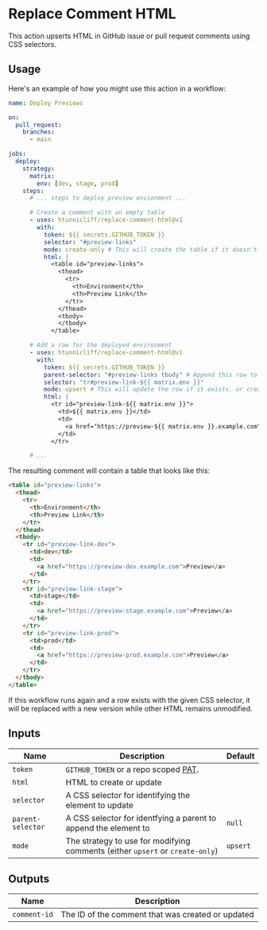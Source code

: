 # Replace Comment HTML

This action upserts HTML in GitHub issue or pull request comments using CSS selectors.

## Usage

Here's an example of how you might use this action in a workflow:

```yaml
name: Deploy Previews

on:
  pull_request:
    branches:
      - main

jobs:
  deploy:
    strategy:
      matrix:
        env: [dev, stage, prod]
    steps:
      # ... steps to deploy preview envionment ...

      # Create a comment with an empty table
      - uses: htunnicliff/replace-comment-html@v1
        with:
          token: ${{ secrets.GITHUB_TOKEN }}
          selector: "#preview-links"
          mode: create-only # This will create the table if it doesn't exist
          html: |
            <table id="preview-links">
              <thead>
                <tr>
                  <th>Environment</th>
                  <th>Preview Link</th>
                </tr>
              </thead>
              <tbody>
              </tbody>
            </table>

      # Add a row for the deployed environment
      - uses: htunnicliff/replace-comment-html@v1
        with:
          token: ${{ secrets.GITHUB_TOKEN }}
          parent-selector: "#preview-links tbody" # Append this row to the <tbody>
          selector: "tr#preview-link-${{ matrix.env }}"
          mode: upsert # This will update the row if it exists, or create it if it doesn't
          html: |
            <tr id="preview-link-${{ matrix.env }}">
              <td>${{ matrix.env }}</td>
              <td>
                <a href="https://preview-${{ matrix.env }}.example.com">Preview</a>
              </td>
            </tr>

      # ...
```

The resulting comment will contain a table that looks like this:

```html
<table id="preview-links">
  <thead>
    <tr>
      <th>Environment</th>
      <th>Preview Link</th>
    </tr>
  </thead>
  <tbody>
    <tr id="preview-link-dev">
      <td>dev</td>
      <td>
        <a href="https://preview-dev.example.com">Preview</a>
      </td>
    </tr>
    <tr id="preview-link-stage">
      <td>stage</td>
      <td>
        <a href="https://preview-stage.example.com">Preview</a>
      </td>
    </tr>
    <tr id="preview-link-prod">
      <td>prod</td>
      <td>
        <a href="https://preview-prod.example.com">Preview</a>
      </td>
    </tr>
  </tbody>
</table>
```

If this workflow runs again and a row exists with the given CSS selector, it will be replaced with a new version while other HTML remains unmodified.

## Inputs

| Name              | Description                                                                                                                         | Default  |
| ----------------- | ----------------------------------------------------------------------------------------------------------------------------------- | -------- |
| `token`           | `GITHUB_TOKEN` or a repo scoped [PAT](https://docs.github.com/en/github/authenticating-to-github/creating-a-personal-access-token). |          |
| `html`            | HTML to create or update                                                                                                            |          |
| `selector`        | A CSS selector for identifying the element to update                                                                                |          |
| `parent-selector` | A CSS selector for identfying a parent to append the element to                                                                     | `null`   |
| `mode`            | The strategy to use for modifying comments (either `upsert` or `create-only`)                                                       | `upsert` |

## Outputs

| Name         | Description                                       |
| ------------ | ------------------------------------------------- |
| `comment-id` | The ID of the comment that was created or updated |
